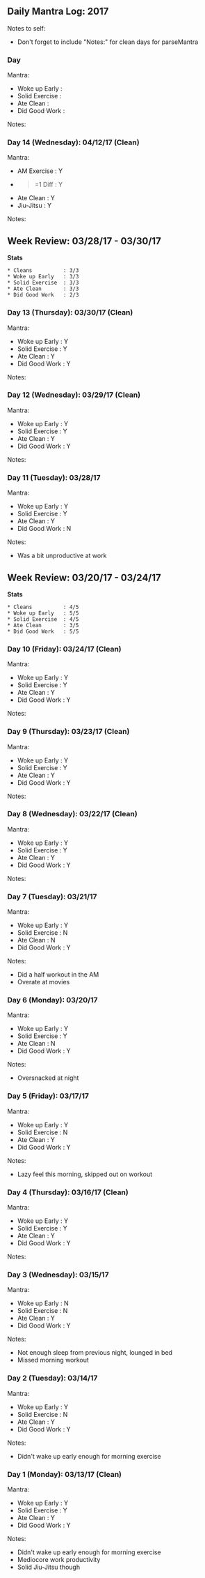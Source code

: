 ## Daily Mantra Log: 2017
Notes to self:
* Don't forget to include "Notes:" for clean days for parseMantra

### Day
Mantra:
* Woke up Early   :
* Solid Exercise  :
* Ate Clean       :
* Did Good Work   :

Notes:

### Day 14 (Wednesday): 04/12/17 (Clean)
Mantra:
* AM Exercise     : Y
* >=1 Diff        : Y
* Ate Clean       : Y
* Jiu-Jitsu       : Y

Notes:

## Week Review: 03/28/17 - 03/30/17
**Stats**
```
* Cleans          : 3/3
* Woke up Early   : 3/3
* Solid Exercise  : 3/3
* Ate Clean       : 3/3
* Did Good Work   : 2/3
```

### Day 13 (Thursday): 03/30/17 (Clean)
Mantra:
* Woke up Early   : Y
* Solid Exercise  : Y
* Ate Clean       : Y
* Did Good Work   : Y

Notes:

### Day 12 (Wednesday): 03/29/17 (Clean)
Mantra:
* Woke up Early   : Y
* Solid Exercise  : Y
* Ate Clean       : Y
* Did Good Work   : Y

Notes:

### Day 11 (Tuesday): 03/28/17
Mantra:
* Woke up Early   : Y
* Solid Exercise  : Y
* Ate Clean       : Y
* Did Good Work   : N

Notes:
* Was a bit unproductive at work

## Week Review: 03/20/17 - 03/24/17
**Stats**
```
* Cleans          : 4/5
* Woke up Early   : 5/5
* Solid Exercise  : 4/5
* Ate Clean       : 3/5
* Did Good Work   : 5/5
```

### Day 10 (Friday): 03/24/17 (Clean)
Mantra:
* Woke up Early   : Y
* Solid Exercise  : Y
* Ate Clean       : Y
* Did Good Work   : Y

Notes:

### Day 9 (Thursday): 03/23/17 (Clean)
Mantra:
* Woke up Early   : Y
* Solid Exercise  : Y
* Ate Clean       : Y
* Did Good Work   : Y

Notes:

### Day 8 (Wednesday): 03/22/17 (Clean)
Mantra:
* Woke up Early   : Y
* Solid Exercise  : Y
* Ate Clean       : Y
* Did Good Work   : Y

Notes:

### Day 7 (Tuesday): 03/21/17
Mantra:
* Woke up Early   : Y
* Solid Exercise  : N
* Ate Clean       : N
* Did Good Work   : Y

Notes:
* Did a half workout in the AM
* Overate at movies

### Day 6 (Monday): 03/20/17
Mantra:
* Woke up Early   : Y
* Solid Exercise  : Y
* Ate Clean       : N
* Did Good Work   : Y

Notes:
* Oversnacked at night

### Day 5 (Friday): 03/17/17
Mantra:
* Woke up Early   : Y
* Solid Exercise  : N
* Ate Clean       : Y
* Did Good Work   : Y

Notes:
* Lazy feel this morning, skipped out on workout

### Day 4 (Thursday): 03/16/17 (Clean)
Mantra:
* Woke up Early   : Y
* Solid Exercise  : Y
* Ate Clean       : Y
* Did Good Work   : Y

Notes:

### Day 3 (Wednesday): 03/15/17
Mantra:
* Woke up Early   : N
* Solid Exercise  : N
* Ate Clean       : Y
* Did Good Work   : Y

Notes:
* Not enough sleep from previous night, lounged in bed
* Missed morning workout

### Day 2 (Tuesday): 03/14/17
Mantra:
* Woke up Early   : Y
* Solid Exercise  : N
* Ate Clean       : Y
* Did Good Work   : Y

Notes:
* Didn't wake up early enough for morning exercise

### Day 1 (Monday): 03/13/17 (Clean)
Mantra:
* Woke up Early   : Y
* Solid Exercise  : Y
* Ate Clean       : Y
* Did Good Work   : Y

Notes:
* Didn't wake up early enough for morning exercise
* Mediocore work productivity
* Solid Jiu-Jitsu though

